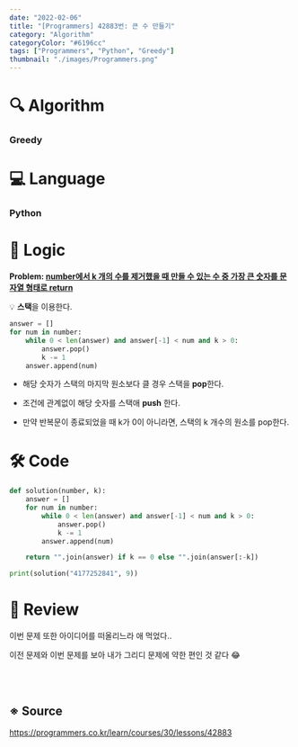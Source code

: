```yaml
---
date: "2022-02-06"
title: "[Programmers] 42883번: 큰 수 만들기"
category: "Algorithm"
categoryColor: "#6196cc"
tags: ["Programmers", "Python", "Greedy"]
thumbnail: "./images/Programmers.png"
---
```


# 🔍 Algorithm

### Greedy

# 💻 Language

### Python

# 📍 Logic

**Problem: <u>number에서 k 개의 수를 제거했을 때 만들 수 있는 수 중 가장 큰 숫자를 문자열 형태로 return</u>**

💡 **스택**을 이용한다.

```python
answer = []
for num in number:
    while 0 < len(answer) and answer[-1] < num and k > 0:
        answer.pop()
        k -= 1
    answer.append(num)
```

- 해당 숫자가 스택의 마지막 원소보다 클 경우 스택을 **pop**한다.

- 조건에 관계없이 해당 숫자를 스택애 **push** 한다.

- 만약 반복문이 종료되었을 때 k가 0이 아니라면, 스택의 k 개수의 원소를 pop한다.

# 🛠 Code

```python
def solution(number, k):    
    answer = []
    for num in number:
        while 0 < len(answer) and answer[-1] < num and k > 0:
            answer.pop()
            k -= 1
        answer.append(num)

    return "".join(answer) if k == 0 else "".join(answer[:-k])

print(solution("4177252841", 9))
```

# 📝 Review

이번 문제 또한 아이디어를 떠올리느라 애 먹었다..

이전 문제와 이번 문제를 보아 내가 그리디 문제에 약한 편인 것 같다 😂

<br />
<br />

## ※ Source

https://programmers.co.kr/learn/courses/30/lessons/42883
